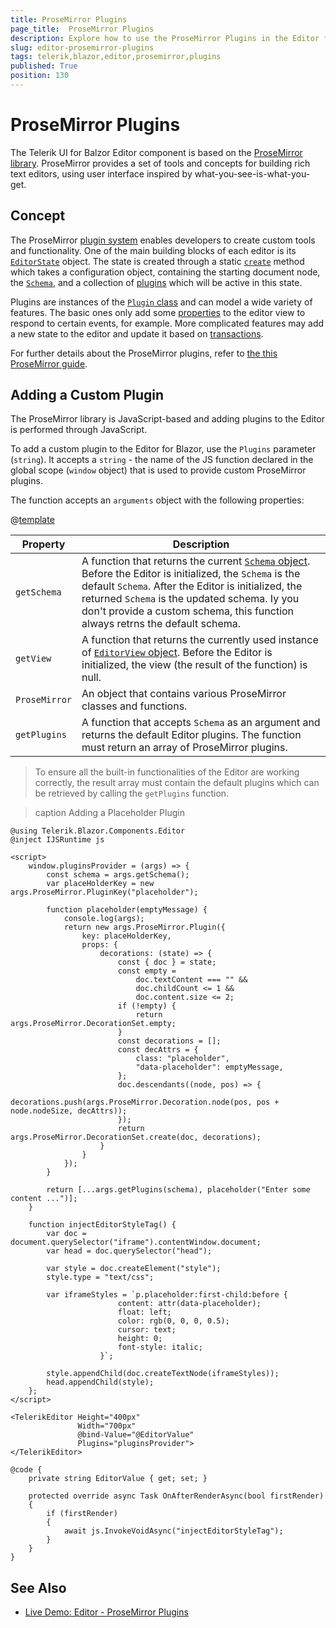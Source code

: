 ```yaml
---
title: ProseMirror Plugins
page_title:  ProseMirror Plugins
description: Explore how to use the ProseMirror Plugins in the Editor for Blazor uses.
slug: editor-prosemirror-plugins
tags: telerik,blazor,editor,prosemirror,plugins
published: True
position: 130
---
```


# ProseMirror Plugins

The Telerik UI for Balzor Editor component is based on the [ProseMirror library](https://prosemirror.net/). ProseMirror provides a set of tools and concepts for building rich text editors, using user interface inspired by what-you-see-is-what-you-get.

## Concept

The ProseMirror [plugin system](https://prosemirror.net/docs/ref/#state.Plugin_System) enables developers to create custom tools and functionality. One of the main building blocks of each editor is its [`EditorState`](https://prosemirror.net/docs/ref/#state) object. The state is created through a static [`create`](https://prosemirror.net/docs/ref/#state.EditorState%5Ecreate) method which takes a configuration object, containing the starting document node, the [`Schema`](https://prosemirror.net/docs/ref/#model.Schema), and a collection of [plugins](https://prosemirror.net/docs/ref/#state.Plugin) which will be active in this state.

Plugins are instances of the [`Plugin` class](https://prosemirror.net/docs/ref/#state.Plugin) and can model a wide variety of features. The basic ones only add some [properties](https://prosemirror.net/docs/ref/#view.EditorProps) to the editor view to respond to certain events, for example. More complicated features may add a new state to the editor and update it based on [transactions](https://prosemirror.net/docs/ref/#state.Transaction).

For further details about the ProseMirror plugins, refer to [the this ProseMirror guide](https://prosemirror.net/docs/guide/#state.plugins).

## Adding a Custom Plugin

The ProseMirror library is JavaScript-based and adding plugins to the Editor is performed through JavaScript.

To add a custom plugin to the Editor for Blazor, use the `Plugins` parameter (`string`). It accepts a `string` - the name of the JS function declared in the global scope (`window` object) that is used to provide custom ProseMirror plugins.

The function accepts an `arguments` object with the following properties:

@[template](/_contentTemplates/common/parameters-table-styles.md#table-layout)

| Property | Description |
|----------|-------------|
| `getSchema` | A function that returns the current [`Schema` object](https://prosemirror.net/docs/ref/#model.Schema). Before the Editor is initialized, the `Schema` is the default `Schema`. After the Editor is initialized, the returned `Schema` is the updated schema. Iy you don't provide a custom schema, this function always retrns the default schema. |
| `getView` | A function that returns the currently used instance of [`EditorView` object](https://prosemirror.net/docs/ref/#view.EditorView). Before the Editor is initialized, the view (the result of the function) is null. |
| `ProseMirror` | An object that contains various ProseMirror classes and functions.|
| `getPlugins` | A function that accepts `Schema` as an argument and returns the default Editor plugins. The function must return an array of ProseMirror plugins. |

> To ensure all the built-in functionalities of the Editor are working correctly, the result array must contain the default plugins which can be retrieved by calling the `getPlugins` function.

>caption Adding a Placeholder Plugin

```CSHTML
@using Telerik.Blazor.Components.Editor
@inject IJSRuntime js

<script>
    window.pluginsProvider = (args) => {
        const schema = args.getSchema();
        var placeHolderKey = new args.ProseMirror.PluginKey("placeholder");

        function placeholder(emptyMessage) {
            console.log(args);
            return new args.ProseMirror.Plugin({
                key: placeHolderKey,
                props: {
                    decorations: (state) => {
                        const { doc } = state;
                        const empty =
                            doc.textContent === "" &&
                            doc.childCount <= 1 &&
                            doc.content.size <= 2;
                        if (!empty) {
                            return args.ProseMirror.DecorationSet.empty;
                        }
                        const decorations = [];
                        const decAttrs = {
                            class: "placeholder",
                            "data-placeholder": emptyMessage,
                        };
                        doc.descendants((node, pos) => {
                            decorations.push(args.ProseMirror.Decoration.node(pos, pos + node.nodeSize, decAttrs));
                        });
                        return args.ProseMirror.DecorationSet.create(doc, decorations);
                    }
                }
            });
        }        

        return [...args.getPlugins(schema), placeholder("Enter some content ...")];
    }

    function injectEditorStyleTag() {
        var doc = document.querySelector("iframe").contentWindow.document;
        var head = doc.querySelector("head");

        var style = doc.createElement("style");
        style.type = "text/css";

        var iframeStyles = `p.placeholder:first-child:before {
                        content: attr(data-placeholder);
                        float: left;
                        color: rgb(0, 0, 0, 0.5);
                        cursor: text;
                        height: 0;
                        font-style: italic;
                    }`;

        style.appendChild(doc.createTextNode(iframeStyles));
        head.appendChild(style);
    };
</script>

<TelerikEditor Height="400px"
               Width="700px"
               @bind-Value="@EditorValue"
               Plugins="pluginsProvider">
</TelerikEditor>

@code {
    private string EditorValue { get; set; }

    protected override async Task OnAfterRenderAsync(bool firstRender)
    {
        if (firstRender)
        {
            await js.InvokeVoidAsync("injectEditorStyleTag");
        }
    }
}
```

## See Also

* [Live Demo: Editor - ProseMirror Plugins](https://demos.telerik.com/blazor-ui/editor/prosemirror-plugins)


<!-- # Examples

List here the KB articles created as part of https://github.com/telerik/blazor/issues/9608 

Similar to how this is handle in the Grid State article - https://docs.telerik.com/blazor-ui/components/grid/state#examples
-->